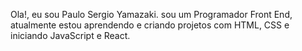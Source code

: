 Ola!, eu sou Paulo Sergio Yamazaki. sou um Programador Front End, atualmente estou aprendendo e criando projetos com HTML, CSS  e iniciando JavaScript e React. 

<!--
**Psyamazaki777/Psyamazaki777** is a ✨ _special_ ✨ repository because its `README.md` (this file) appears on your GitHub profile.

Here are some ideas to get you started:

- 🔭 I’m currently working on ...
- 🌱 I’m currently learning ...
- 👯 I’m looking to collaborate on ...
- 🤔 I’m looking for help with ...
- 💬 Ask me about ...
- 📫 How to reach me: ...
- 😄 Pronouns: ...
- ⚡ Fun fact: ...
-->

